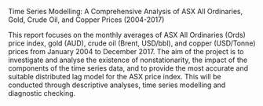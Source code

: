 Time Series Modelling: A Comprehensive Analysis of ASX All Ordinaries, Gold, Crude Oil, and Copper Prices (2004-2017)

This report focuses on the monthly averages of ASX All Ordinaries (Ords) price index, gold (AUD), crude oil (Brent, USD/bbl), and copper (USD/Tonne) prices from January 2004 to December 2017. The aim of the project is to investigate and analyse the existence of nonstationarity, the impact of the components of the time series data, and to provide the most accurate and suitable distributed lag model for the ASX price index. This will be conducted through descriptive analyses, time series modelling and diagnostic checking.
